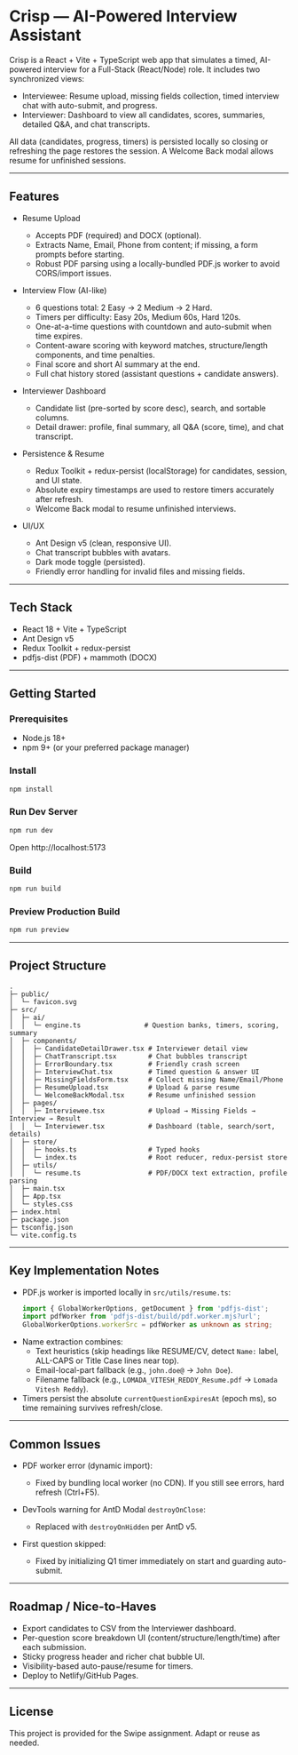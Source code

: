 # Crisp — AI-Powered Interview Assistant

Crisp is a React + Vite + TypeScript web app that simulates a timed, AI-powered interview for a Full-Stack (React/Node) role. It includes two synchronized views:

- Interviewee: Resume upload, missing fields collection, timed interview chat with auto-submit, and progress.
- Interviewer: Dashboard to view all candidates, scores, summaries, detailed Q&A, and chat transcripts.

All data (candidates, progress, timers) is persisted locally so closing or refreshing the page restores the session. A Welcome Back modal allows resume for unfinished sessions.

---

## Features

- Resume Upload
  - Accepts PDF (required) and DOCX (optional).
  - Extracts Name, Email, Phone from content; if missing, a form prompts before starting.
  - Robust PDF parsing using a locally-bundled PDF.js worker to avoid CORS/import issues.
  
- Interview Flow (AI-like)
  - 6 questions total: 2 Easy → 2 Medium → 2 Hard.
  - Timers per difficulty: Easy 20s, Medium 60s, Hard 120s.
  - One-at-a-time questions with countdown and auto-submit when time expires.
  - Content-aware scoring with keyword matches, structure/length components, and time penalties.
  - Final score and short AI summary at the end.
  - Full chat history stored (assistant questions + candidate answers).

- Interviewer Dashboard
  - Candidate list (pre-sorted by score desc), search, and sortable columns.
  - Detail drawer: profile, final summary, all Q&A (score, time), and chat transcript.

- Persistence & Resume
  - Redux Toolkit + redux-persist (localStorage) for candidates, session, and UI state.
  - Absolute expiry timestamps are used to restore timers accurately after refresh.
  - Welcome Back modal to resume unfinished interviews.

- UI/UX
  - Ant Design v5 (clean, responsive UI).
  - Chat transcript bubbles with avatars.
  - Dark mode toggle (persisted).
  - Friendly error handling for invalid files and missing fields.

---

## Tech Stack

- React 18 + Vite + TypeScript
- Ant Design v5
- Redux Toolkit + redux-persist
- pdfjs-dist (PDF) + mammoth (DOCX)

---

## Getting Started

### Prerequisites
- Node.js 18+
- npm 9+ (or your preferred package manager)

### Install
```bash
npm install
```

### Run Dev Server
```bash
npm run dev
```
Open http://localhost:5173

### Build
```bash
npm run build
```

### Preview Production Build
```bash
npm run preview
```

---

## Project Structure
```
.
├─ public/
│  └─ favicon.svg
├─ src/
│  ├─ ai/
│  │  └─ engine.ts                # Question banks, timers, scoring, summary
│  ├─ components/
│  │  ├─ CandidateDetailDrawer.tsx # Interviewer detail view
│  │  ├─ ChatTranscript.tsx        # Chat bubbles transcript
│  │  ├─ ErrorBoundary.tsx         # Friendly crash screen
│  │  ├─ InterviewChat.tsx         # Timed question & answer UI
│  │  ├─ MissingFieldsForm.tsx     # Collect missing Name/Email/Phone
│  │  ├─ ResumeUpload.tsx          # Upload & parse resume
│  │  └─ WelcomeBackModal.tsx      # Resume unfinished session
│  ├─ pages/
│  │  ├─ Interviewee.tsx           # Upload → Missing Fields → Interview → Result
│  │  └─ Interviewer.tsx           # Dashboard (table, search/sort, details)
│  ├─ store/
│  │  ├─ hooks.ts                  # Typed hooks
│  │  └─ index.ts                  # Root reducer, redux-persist store
│  ├─ utils/
│  │  └─ resume.ts                 # PDF/DOCX text extraction, profile parsing
│  ├─ main.tsx
│  ├─ App.tsx
│  └─ styles.css
├─ index.html
├─ package.json
├─ tsconfig.json
└─ vite.config.ts
```

---

## Key Implementation Notes

- PDF.js worker is imported locally in `src/utils/resume.ts`:
  ```ts
  import { GlobalWorkerOptions, getDocument } from 'pdfjs-dist';
  import pdfWorker from 'pdfjs-dist/build/pdf.worker.mjs?url';
  GlobalWorkerOptions.workerSrc = pdfWorker as unknown as string;
  ```
- Name extraction combines:
  - Text heuristics (skip headings like RESUME/CV, detect `Name:` label, ALL-CAPS or Title Case lines near top).
  - Email-local-part fallback (e.g., `john.doe@` → `John Doe`).
  - Filename fallback (e.g., `LOMADA_VITESH_REDDY_Resume.pdf` → `Lomada Vitesh Reddy`).
- Timers persist the absolute `currentQuestionExpiresAt` (epoch ms), so time remaining survives refresh/close.

---

## Common Issues

- PDF worker error (dynamic import):
  - Fixed by bundling local worker (no CDN). If you still see errors, hard refresh (Ctrl+F5).

- DevTools warning for AntD Modal `destroyOnClose`:
  - Replaced with `destroyOnHidden` per AntD v5.

- First question skipped:
  - Fixed by initializing Q1 timer immediately on start and guarding auto-submit.

---

## Roadmap / Nice-to-Haves

- Export candidates to CSV from the Interviewer dashboard.
- Per-question score breakdown UI (content/structure/length/time) after each submission.
- Sticky progress header and richer chat bubble UI.
- Visibility-based auto-pause/resume for timers.
- Deploy to Netlify/GitHub Pages.

---

## License
This project is provided for the Swipe assignment. Adapt or reuse as needed.
